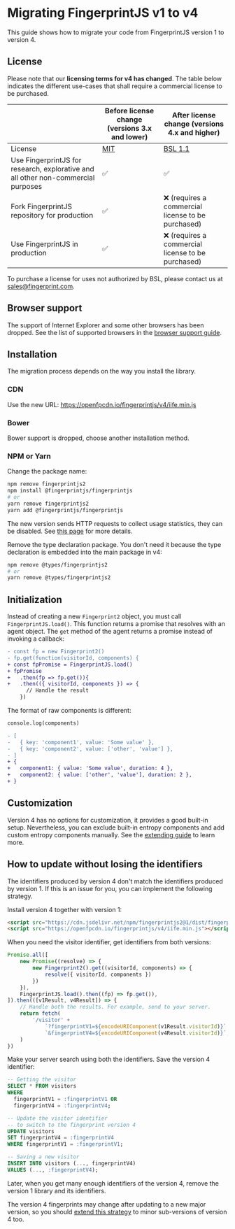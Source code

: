 # Migrating FingerprintJS v1 to v4

This guide shows how to migrate your code from FingerprintJS version 1 to version 4.

## License

Please note that our **licensing terms for v4 has changed**. The table below indicates the different use-cases that shall require a commercial license to be purchased.

|                                                                                   | Before license change (versions 3.x and lower) | After license change (versions 4.x and higher)     |
| --------------------------------------------------------------------------------- | ---------------------------------------------- | -------------------------------------------------- |
| License                                                                           | [MIT](https://opensource.org/license/mit/)     | [BSL 1.1](../../LICENSE)                           |
| Use FingerprintJS for research, explorative and all other non-commercial purposes | ✅                                             | ✅                                                 |
| Fork FingerprintJS repository for production                                      | ✅                                             | ❌ (requires a commercial license to be purchased) |
| Use FingerprintJS in production                                                   | ✅                                             | ❌ (requires a commercial license to be purchased) |

To purchase a license for uses not authorized by BSL, please contact us at [sales@fingerprint.com](mailto:sales@fingerprint.com?subject=Interested%20in%20FingerprintJS%20commercial%20license).

## Browser support

The support of Internet Explorer and some other browsers has been dropped.
See the list of supported browsers in the [browser support guide](../browser_support.md).

## Installation

The migration process depends on the way you install the library.

### CDN

Use the new URL: https://openfpcdn.io/fingerprintjs/v4/iife.min.js

### Bower

Bower support is dropped, choose another installation method.

### NPM or Yarn

Change the package name:

```bash
npm remove fingerprintjs2
npm install @fingerprintjs/fingerprintjs
# or
yarn remove fingerprintjs2
yarn add @fingerprintjs/fingerprintjs
```

The new version sends HTTP requests to collect usage statistics, they can be disabled.
See [this page](../api.md#webpackrollupnpmyarn) for more details.

Remove the type declaration package.
You don't need it because the type declaration is embedded into the main package in v4:

```bash
npm remove @types/fingerprintjs2
# or
yarn remove @types/fingerprintjs2
```

## Initialization

Instead of creating a new `Fingerprint2` object, you must call `FingerprintJS.load()`.
This function returns a promise that resolves with an agent object.
The `get` method of the agent returns a promise instead of invoking a callback:

```diff
- const fp = new Fingerprint2()
- fp.get(function(visitorId, components) {
+ const fpPromise = FingerprintJS.load()
+ fpPromise
+   .then(fp => fp.get()){
+   .then(({ visitorId, components }) => {
      // Handle the result
    })
```

The format of raw components is different:

```diff
console.log(components)

- [
-   { key: 'component1', value: 'Some value' },
-   { key: 'component2', value: ['other', 'value'] },
- ]
+ {
+   component1: { value: 'Some value', duration: 4 },
+   component2: { value: ['other', 'value'], duration: 2 },
+ }
```

## Customization

Version 4 has no options for customization, it provides a good built-in setup.
Nevertheless, you can exclude built-in entropy components and add custom entropy components manually.
See the [extending guide](../extending.md) to learn more.

## How to update without losing the identifiers

The identifiers produced by version 4 don't match the identifiers produced by version 1.
If this is an issue for you, you can implement the following strategy.

Install version 4 together with version 1:

```html
<script src="https://cdn.jsdelivr.net/npm/fingerprintjs2@1/dist/fingerprint2.min.js"></script>
<script src="https://openfpcdn.io/fingerprintjs/v4/iife.min.js"></script>
```

When you need the visitor identifier, get identifiers from both versions:

```js
Promise.all([
    new Promise((resolve) => {
        new Fingerprint2().get((visitorId, components) => {
            resolve({ visitorId, components })
        })
    }),
    FingerprintJS.load().then((fp) => fp.get()),
]).then(([v1Result, v4Result]) => {
    // Handle both the results. For example, send to your server.
    return fetch(
        '/visitor' +
            `?fingerprintV1=${encodeURIComponent(v1Result.visitorId)}` +
            `&fingerprintV4=${encodeURIComponent(v4Result.visitorId)}`,
    )
})
```

Make your server search using both the identifiers. Save the version 4 identifier:

```sql
-- Getting the visitor
SELECT * FROM visitors
WHERE
  fingerprintV1 = :fingerprintV1 OR
  fingerprintV4 = :fingerprintV4;

-- Update the visitor identifier
-- to switch to the fingerprint version 4
UPDATE visitors
SET fingerprintV4 = :fingerprintV4
WHERE fingerprintV1 = :fingerprintV1;

-- Saving a new visitor
INSERT INTO visitors (..., fingerprintV4)
VALUES (..., :fingerprintV4);
```

Later, when you get many enough identifiers of the version 4, remove the version 1 library and its identifiers.

The version 4 fingerprints may change after updating to a new major version, so you should
[extend this strategy](../version_policy.md#how-to-update-without-losing-the-identifiers) to minor sub-versions of version 4 too.
